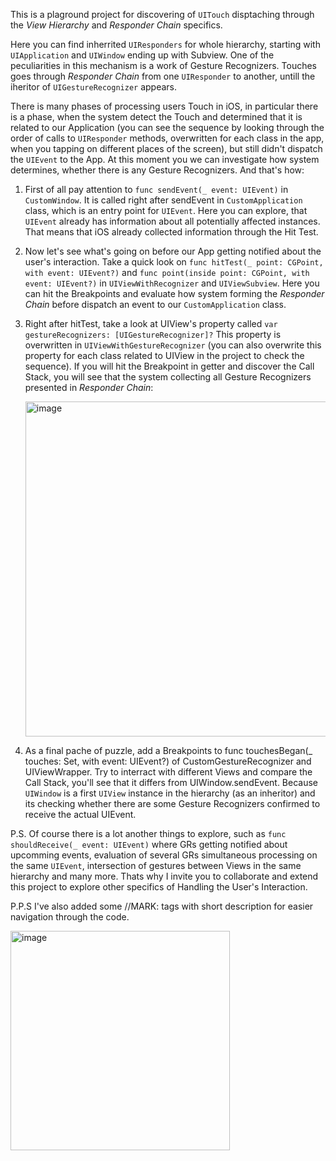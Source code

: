 This is a plaground project for discovering of `UITouch` disptaching through the *View Hierarchy* and *Responder Chain* specifics.

Here you can find inherrited `UIResponders` for whole hierarchy, starting with `UIApplication` and `UIWindow` ending up with Subview.
One of the peculiarities in this mechanism is a work of Gesture Recognizers. Touches goes through *Responder Chain* from one `UIResponder` to another,
untill the iheritor of `UIGestureRecognizer` appears.

There is many phases of processing users Touch in iOS, in particular there is a phase, when the system detect the Touch and determined that it is
related to our Application (you can see the sequence by looking through the order of calls to `UIResponder` methods, overwritten for each class in the app,
when you tapping on different places of the screen), but still didn't dispatch the `UIEvent` to the App. At this moment you we can investigate how system determines,
whether there is any Gesture Recognizers. And that's how:

1. First of all pay attention to `func sendEvent(_ event: UIEvent)` in `CustomWindow`. It is called right after sendEvent in `CustomApplication` class,
which is an entry point for `UIEvent`. Here you can explore, that `UIEvent` already has information about all potentially affected instances.
That means that iOS already collected information through the Hit Test.

2. Now let's see what's going on before our App getting notified about the user's interaction.
Take a quick look on `func hitTest(_ point: CGPoint, with event: UIEvent?)` and `func point(inside point: CGPoint, with event: UIEvent?)`
in `UIViewWithRecognizer` and `UIViewSubview`. Here you can hit the Breakpoints and evaluate how system forming the *Responder Chain*
before dispatch an event to our `CustomApplication` class.

3. Right after hitTest, take a look at UIView's property called `var gestureRecognizers: [UIGestureRecognizer]?`
This property is overwritten in `UIViewWithGestureRecognizer` (you can also overwrite this property for each class related to UIView
in the project to check the sequence). If you will hit the Breakpoint in getter and discover the Call Stack,
you will see that the system collecting all Gesture Recognizers presented in *Responder Chain*:

   <img width="536" alt="image" src="https://github.com/user-attachments/assets/04e25b33-af01-4577-ba32-b62dbb6cf7a1">

4. As a final pache of puzzle, add a Breakpoints to func touchesBegan(_ touches: Set<UITouch>, with event: UIEvent?) of CustomGestureRecognizer
and UIViewWrapper. Try to interract with different Views and compare the Call Stack, you'll see that it differs from UIWindow.sendEvent.
Because `UIWindow` is a first `UIView` instance in the hierarchy (as an inheritor) and its checking whether there are some Gesture Recognizers
confirmed to receive the actual UIEvent.

P.S. Of course there is a lot another things to explore, such as `func shouldReceive(_ event: UIEvent)` where GRs getting notified about upcomming
events, evaluation of several GRs simultaneous processing on the same `UIEvent`, intersection of gestures between Views in the same hierarchy
and many more. Thats why I invite you to collaborate and extend this project to explore other specifics of Handling the User's Interaction.

P.P.S I've also added some //MARK: tags with short description for easier navigation through the code.

   <img width="351" alt="image" src="https://github.com/user-attachments/assets/b88db32c-ab62-4cb8-9286-d07961779119">

